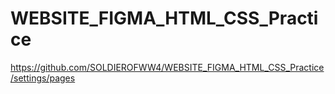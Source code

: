 # WEBSITE_FIGMA_HTML_CSS_Practice
https://github.com/SOLDIEROFWW4/WEBSITE_FIGMA_HTML_CSS_Practice/settings/pages 
